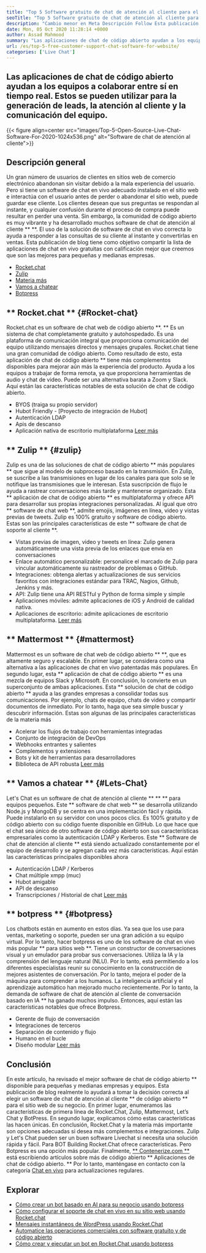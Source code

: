 ```yaml
---
title: "Top 5 Software gratuito de chat de atención al cliente para el sitio web" 
seoTitle: "Top 5 Software gratuito de chat de atención al cliente para el sitio web" 
description: "Cambio menor en Meta Descripción Follow Esta publicación de blog para aprender sobre el software de chat de atención al cliente gratuito superior. Estas herramientas facilitan su representante de servicio al cliente e impulsan las ventas." 
date: Mon, 05 Oct 2020 11:28:14 +0000
author: Assad Mahmood
summary: "Las aplicaciones de chat de código abierto ayudan a los equipos a colaborar entre sí en tiempo real. Estos se pueden utilizar para la generación de leads, la atención al cliente y la comunicación del equipo." 
url: /es/top-5-free-customer-support-chat-software-for-website/
categories: ['Live Chat']
---
```


## Las aplicaciones de chat de código abierto ayudan a los equipos a colaborar entre sí en tiempo real. Estos se pueden utilizar para la generación de leads, la atención al cliente y la comunicación del equipo.

{{< figure align=center src="images/Top-5-Open-Source-Live-Chat-Software-For-2020-1024x536.png" alt="Software de chat de atención al cliente">}}


## Descripción general
Un gran número de usuarios de clientes en sitios web de comercio electrónico abandonan sin visitar debido a la mala experiencia del usuario. Pero si tiene un software de chat en vivo adecuado instalado en el sitio web e interactúa con el usuario antes de perder o abandonar el sitio web, puede guardar ese cliente. Los clientes desean que sus preguntas se respondan al instante, y cualquier confusión durante el proceso de compra puede resultar en perder una venta. Sin embargo, la comunidad de código abierto es muy vibrante y ha desarrollado muchos software de chat de atención al cliente ** **.
El uso de la solución de software de chat en vivo correcta lo ayuda a responder a las consultas de su cliente al instante y convertirlas en ventas. Esta publicación de blog tiene como objetivo compartir la lista de aplicaciones de chat en vivo gratuitas con calificación mejor que creemos que son las mejores para pequeñas y medianas empresas.
  * [Rocket.chat][1]
  * [Zulip][2]
  * [Materia más][3]
  * [Vamos a chatear][4]
  * [Botpress][5]

## ** Rocket.chat ** {#Rocket-chat}
Rocket.chat es un software de chat web de código abierto **. ** Es un sistema de chat completamente gratuito y autohospedado. Es una plataforma de comunicación integral que proporciona comunicación del equipo utilizando mensajes directos y mensajes grupales.
Rocket.chat tiene una gran comunidad de código abierto. Como resultado de esto, esta aplicación de chat de código abierto ** tiene más complementos disponibles para mejorar aún más la experiencia del producto. Ayuda a los equipos a trabajar de forma remota, ya que proporciona herramientas de audio y chat de video. Puede ser una alternativa barata a Zoom y Slack. Aquí están las características notables de esta solución de chat de código abierto.
  * BYOS (traiga su propio servidor)
  * Hubot Friendly - [Proyecto de integración de Hubot]
  * Autenticación LDAP
  * Apis de descanso
  * Aplicación nativa de escritorio multiplataforma
    [Leer más][6]

## ** Zulip ** {#zulip}
Zulip es una de las soluciones de chat de código abierto ** más populares ** que sigue al modelo de subproceso basado en la transmisión. En Zulip, se suscribe a las transmisiones en lugar de los canales para que solo se le notifique las transmisiones que le interesan. Esta suscripción de flujo le ayuda a rastrear conversaciones más tarde y mantenerse organizado.
Esta ** aplicación de chat de código abierto ** es multiplataforma y ofrece API para desarrollar sus propias integraciones personalizadas. Al igual que otro ** software de chat web **, admite emojis, imágenes en línea, video y vistas previas de tweets. Zulip es 100% gratuito y software de código abierto. Estas son las principales características de este ** software de chat de soporte al cliente **.
  * Vistas previas de imagen, video y tweets en línea: Zulip genera automáticamente una vista previa de los enlaces que envía en conversaciones
  * Enlace automático personalizable: personalice el marcado de Zulip para vincular automáticamente su rastreador de problemas o GitHub.
  * Integraciones: obtenga alertas y actualizaciones de sus servicios favoritos con integraciones estándar para TRAC, Nagios, Github, Jenkins y más.
  * API: Zulip tiene una API RESTful y Python de forma simple y simple
  * Aplicaciones móviles: admite aplicaciones de iOS y Android de calidad nativa.
  * Aplicaciones de escritorio: admite aplicaciones de escritorio multiplataforma.
    [Leer más][7]

## ** Mattermost ** {#mattermost}
Mattermost es un software de chat web de código abierto ** **, que es altamente seguro y escalable. En primer lugar, se considera como una alternativa a las aplicaciones de chat en vivo patentadas más populares. En segundo lugar, esta ** aplicación de chat de código abierto ** es una mezcla de equipos Slack y Microsoft. En conclusión, lo convierte en un superconjunto de ambas aplicaciones.
Esta ** solución de chat de código abierto ** ayuda a las grandes empresas a consolidar todas sus comunicaciones. Por ejemplo, chats de equipo, chats de video y compartir documentos de inmediato. Por lo tanto, haga que sea simple buscar y descubrir información.
Estas son algunas de las principales características de la materia más
  * Acelerar los flujos de trabajo con herramientas integradas
  * Conjunto de integración de DevOps
  * Webhooks entrantes y salientes
  * Complementos y extensiones
  * Bots y kit de herramientas para desarrolladores
  * Biblioteca de API robusta
    [Leer más][8]

## ** Vamos a chatear ** {#Lets-Chat}
Let's Chat es un software de chat de atención al cliente ** ** ** para equipos pequeños. Este ** software de chat web ** se desarrolla utilizando Node.js y MongoDB y se centra en una implementación fácil y rápida. Puede instalarlo en su servidor con unos pocos clics. Es 100% gratuito y de código abierto con su código fuente disponible en GitHub.
Lo que hace que el chat sea único de otro software de código abierto son sus características empresariales como la autenticación LDAP y Kerberos. Este ** Software de chat de atención al cliente ** está siendo actualizado constantemente por el equipo de desarrollo y se agregan cada vez más características. Aquí están las características principales disponibles ahora
  * Autenticación LDAP / Kerberos
  * Chat múltiple xmpp (muc)
  * Hubot amigable
  * API de descanso
  * Transcripciones / Historial de chat
    [Leer más][9]

## ** botpress ** {#botpress}
Los chatbots están en aumento en estos días. Ya sea que los use para ventas, marketing o soporte, pueden ser una gran adición a su equipo virtual.
Por lo tanto, hacer botpress es uno de los software de chat en vivo más popular ** para sitios web **. Tiene un constructor de conversaciones visual y un emulador para probar sus conversaciones. Utiliza la IA y la comprensión del lenguaje natural (NLU). Por lo tanto, está permitiendo a los diferentes especialistas reunir su conocimiento en la construcción de mejores asistentes de conversación. Por lo tanto, mejora el poder de la máquina para comprender a los humanos.
La inteligencia artificial y el aprendizaje automático han mejorado mucho recientemente. Por lo tanto, la demanda de software de chat de atención al cliente de conversación basado en IA ** ha ganado muchos impulso. Entonces, aquí están las características notables que ofrece Botpress.
  * Gerente de flujo de conversación
  * Integraciones de terceros
  * Separación de contenido y flujo
  * Humano en el bucle
  * Diseño modular
    [Leer más][10]

## Conclusión
En este artículo, ha revisado el mejor software de chat de código abierto ** disponible para pequeñas y medianas empresas y equipos. Esta publicación de blog realmente lo ayudará a tomar la decisión correcta al elegir un software de chat de atención al cliente ** de código abierto ** para el sitio web de su negocio. En primer lugar, enumeramos las características de primera línea de Rocket.Chat, Zulip, Mattermost, Let’s Chat y BotPress. En segundo lugar, explicamos cómo estas características las hacen únicas. En conclusión, Rocket.Chat y la materia más importante son opciones adecuadas si desea más complementos e integraciones. Zulip y Let's Chat pueden ser un buen software Livechat si necesita una solución rápida y fácil. Para BOT Building Rocket.Chat ofrece características. Pero Botpress es una opción más popular.
Finalmente, [** Contenerize.com **][11] está escribiendo artículos sobre más de código abierto ** Aplicaciones de chat de código abierto. ** Por lo tanto, manténgase en contacto con la categoría [Chat en vivo][12] para actualizaciones regulares.

## Explorar
  * [Cómo crear un bot basado en AI para su negocio usando botpress][13]
  * [Cómo configurar el soporte de chat en vivo en su sitio web usando Rocket.chat][14]
  * [Mensajes instantáneos de WordPress usando Rocket.Chat][15]
  * [Automatice las operaciones comerciales con software gratuito y de código abierto][16]
  * [Cómo crear y ejecutar un bot en Rocket.Chat usando botpress][17]

  
[1]: #rocket-chat
[2]: #zulip
[3]: #mattermost
[4]: #lets-chat
[5]: #botpress
[6]: https://products.containerize.com/live-chat/rocketchat
[7]: https://products.containerize.com/live-chat/zulip
[8]: https://products.containerize.com/live-chat/mattermost
[9]: https://products.containerize.com/live-chat/lets-chat
[10]: https://products.containerize.com/live-chat/botpress
[11]: https://www.containerize.com/
[12]: https://products.containerize.com/live-chat/
[13]: https://blog.containerize.com/live-chat/how-to-create-an-ai-based-faq-bot-for-your-business-using-botpress/
[14]: https://blog.containerize.com/live-chat/how-to-setup-live-chat-software-on-website-rocket-chat/
[15]: https://blog.containerize.com/blogging/instantly-communicate-with-customers-using-wordpress-and-rocket-chat/
[16]: https://blog.containerize.com/blogging/automate-business-operations-using-open-source-software/
[17]: https://blog.containerize.com/live-chat/how-to-create-and-run-a-bot-in-rocket-chat-using-botpress/
